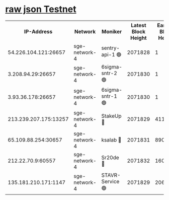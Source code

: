 
[raw json Testnet](https://rpc-check.sget.stavr.tech/sget/rpc-sget-result.json)
=


<table><tr><th>IP-Address</th><th>Network</th><th>Moniker</th><th>Latest Block Height</th><th>Earliest Block Height</th><th>Catching Up</th><th>Tx Index</th><th>Voting Power</th><th>Scan Time</th></tr><tr><td>54.226.104.121:26657</td><td>sge-network-4</td><td>sentry-api-1 🟢</td><td>2071828</td><td>1</td><td>False</td><td>on</td><td>0</td><td>2024-03-19T00:24:53.778042963UTC</td></tr><tr><td>3.208.94.29:26657</td><td>sge-network-4</td><td>6sigma-sntr-2 🟢</td><td>2071830</td><td>1</td><td>False</td><td>on</td><td>0</td><td>2024-03-19T00:25:05.056651196UTC</td></tr><tr><td>3.93.36.178:26657</td><td>sge-network-4</td><td>6sigma-sntr-1 🟢</td><td>2071830</td><td>1</td><td>False</td><td>on</td><td>0</td><td>2024-03-19T00:25:07.672659750UTC</td></tr><tr><td>213.239.207.175:13257</td><td>sge-network-4</td><td>StakeUp 🔴</td><td>2071829</td><td>411001</td><td>False</td><td>off</td><td>100</td><td>2024-03-19T00:25:02.126781961UTC</td></tr><tr><td>65.109.88.254:30657</td><td>sge-network-4</td><td>ksalab 🔴</td><td>2071831</td><td>890001</td><td>False</td><td>on</td><td>3491</td><td>2024-03-19T00:25:12.045995921UTC</td></tr><tr><td>212.22.70.9:60557</td><td>sge-network-4</td><td>Sr20de 🔴</td><td>2071832</td><td>1608978</td><td>False</td><td>on</td><td>133</td><td>2024-03-19T00:25:14.460892780UTC</td></tr><tr><td>135.181.210.171:1147</td><td>sge-network-4</td><td>STAVR-Service 🟢</td><td>2071829</td><td>2068001</td><td>False</td><td>on</td><td>0</td><td>2024-03-19T00:25:02.428610913UTC</td></tr></table>
